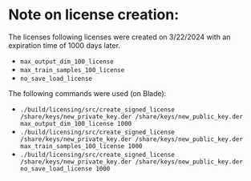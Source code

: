 # Note on license creation:

The licenses following licenses were created on 3/22/2024 with an expiration time of 1000 days later. 
- `max_output_dim_100_license`
- `max_train_samples_100_license`
- `no_save_load_license`

The following commands were used (on Blade):
- `./build/licensing/src/create_signed_license /share/keys/new_private_key.der /share/keys/new_public_key.der max_output_dim_100_license 1000`
- `./build/licensing/src/create_signed_license /share/keys/new_private_key.der /share/keys/new_public_key.der max_train_samples_100_license 1000`
- `./build/licensing/src/create_signed_license /share/keys/new_private_key.der /share/keys/new_public_key.der no_save_load_license 1000`
